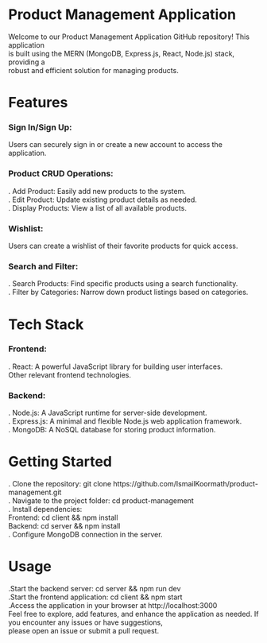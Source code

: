 <h1>Product Management Application</h1>

Welcome to our Product Management Application GitHub repository! This application<br> is built using the MERN (MongoDB, Express.js, React, Node.js) stack, providing a<br> robust and efficient solution for managing products.

<h1>Features</h1>
<h3>Sign In/Sign Up:</h3> Users can securely sign in or create a new account to access the application.

<h3>Product CRUD Operations:</h3>
. Add Product: Easily add new products to the system.<br>
. Edit Product: Update existing product details as needed.<br>
. Display Products: View a list of all available products.<br>

<h3>Wishlist:</h3>
Users can create a wishlist of their favorite products for quick access.

<h3>Search and Filter:</h3>
. Search Products: Find specific products using a search functionality.<br>
. Filter by Categories: Narrow down product listings based on categories.<br>

<h1>Tech Stack</h1>
<h3>Frontend:</h3>

. React: A powerful JavaScript library for building user interfaces.<br>
  Other relevant frontend technologies.
  
<h3>Backend:</h3>
. Node.js: A JavaScript runtime for server-side development.<br>
. Express.js: A minimal and flexible Node.js web application framework.<br>
. MongoDB: A NoSQL database for storing product information.<br>

<h1>Getting Started</h1>
. Clone the repository: git clone https://github.com/IsmailKoormath/product-management.git<br>
. Navigate to the project folder: cd product-management<br>
. Install dependencies:<br>
   Frontend: cd client && npm install<br>
   Backend: cd server && npm install<br>
. Configure MongoDB connection in the server.<br>

<h1>Usage</h1>
.Start the backend server: cd server && npm run dev<br>
.Start the frontend application: cd client && npm start<br>
.Access the application in your browser at http://localhost:3000<br>
Feel free to explore, add features, and enhance the application as needed. If you encounter any issues or have suggestions,<br> please open an issue or submit a pull request.
